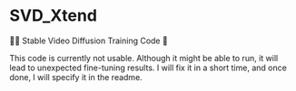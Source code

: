 # SVD_Xtend
🎨✨ Stable Video Diffusion Training Code 🚀

This code is currently not usable. Although it might be able to run, it will lead to unexpected fine-tuning results. I will fix it in a short time, and once done, I will specify it in the readme.
